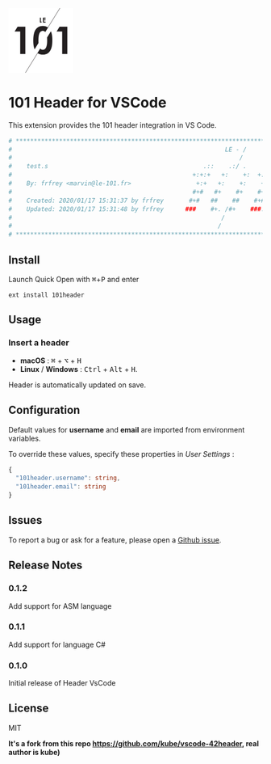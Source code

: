 <img
  src="https://raw.githubusercontent.com/AlexisVisco/vscode-101header/master/101.png"
  width=128>

# 101 Header for VSCode

This extension provides the 101 header integration in VS Code.

```bash
# **************************************************************************** #
#                                                           LE - /             #
#                                                               /              #
#    test.s                                           .::    .:/ .      .::    #
#                                                  +:+:+   +:    +:  +:+:+     #
#    By: frfrey <marvin@le-101.fr>                  +:+   +:    +:    +:+      #
#                                                  #+#   #+    #+    #+#       #
#    Created: 2020/01/17 15:31:37 by frfrey       #+#   ##    ##    #+#        #
#    Updated: 2020/01/17 15:31:48 by frfrey      ###    #+. /#+    ###.fr      #
#                                                          /                   #
#                                                         /                    #
# **************************************************************************** #
```

## Install

Launch Quick Open with <kbd>⌘</kbd>+<kbd>P</kbd> and enter
```
ext install 101header
```


## Usage

### Insert a header
 - **macOS** : <kbd>⌘</kbd> + <kbd>⌥</kbd> + <kbd>H</kbd>
 - **Linux** / **Windows** : <kbd>Ctrl</kbd> + <kbd>Alt</kbd> + <kbd>H</kbd>.

Header is automatically updated on save.


## Configuration

Default values for **username** and **email** are imported from environment variables.

To override these values, specify these properties in *User Settings* :

```ts
{
  "101header.username": string,
  "101header.email": string
}
```


## Issues

To report a bug or ask for a feature, please open a [Github issue](https://github.com/Etheram68/Header101-Vscode/issues).


## Release Notes

### 0.1.2
Add support for ASM language

### 0.1.1
Add support for language C#

### 0.1.0
Initial release of Header VsCode

## License

MIT

**It's a fork from this repo https://github.com/kube/vscode-42header, real author is kube)**
